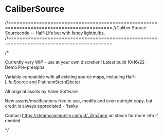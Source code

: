 # CaliberSource
//===========================================================================================
//Caliber Source Sourcecode -- Half-Life but with fancy lightbulbs.
//===========================================================================================

/*

Currently very WIP - use at your own discretion!
Latest build 10/16/22 - Demo Pre-prealpha

Variably compatible with all existing source maps, including Half-Life:Source and PlatinumSrc(hl2beta)


All original assets by Valve Software

New assets/modifications free to use, modify and even outright copy, but credit is always appreciated - 'fanks

Contact https://steamcommunity.com/id/_ZimZam/ on steam for more info if needed

*/
